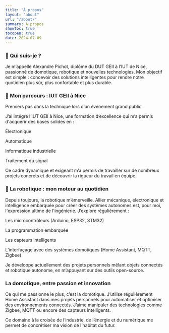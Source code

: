 ```yaml
---
title: "À propos"
layout: "about"
url: "/about/"
summary: À propos
showtoc: true
tocopen: true
date: 2024-07-09
---
```


### 👋 Qui suis-je ?

Je m’appelle Alexandre Pichot, diplômé du DUT GEII à l’IUT de Nice, passionné de domotique, robotique et nouvelles technologies. Mon objectif est simple : concevoir des solutions intelligentes pour rendre notre quotidien plus sûr, plus confortable et plus durable.

### 🏫 Mon parcours : IUT GEII à Nice

Premiers pas dans la technique lors d’un événement grand public.

J’ai intégré l’IUT GEII à Nice, une formation d’excellence qui m’a permis d'acquérir des bases solides en :

Électronique

Automatique

Informatique industrielle

Traitement du signal

Ce cadre dynamique et exigeant m’a permis de travailler sur de nombreux projets concrets et de découvrir la rigueur du travail en équipe.

### 🤖 La robotique : mon moteur au quotidien

Depuis toujours, la robotique m’émerveille. Allier mécanique, électronique et intelligence embarquée pour créer des systèmes autonomes est, pour moi, l'expression ultime de l'ingénierie. J’explore régulièrement :

Les microcontrôleurs (Arduino, ESP32, STM32)

La programmation embarquée

Les capteurs intelligents

L’interfaçage avec des systèmes domotiques (Home Assistant, MQTT, Zigbee)

Je développe actuellement des projets personnels mêlant objets connectés et robotique autonome, en m’appuyant sur des outils open-source.

### La domotique, entre passion et innovation

Ce qui me passionne le plus, c’est la domotique. J’utilise régulièrement Home Assistant dans mes projets personnels pour automatiser et optimiser des environnements connectés. J’aime manipuler des technologies comme Zigbee, MQTT ou encore des capteurs intelligents.

Ce domaine à la croisée de l’industrie, de l’énergie et du numérique me permet de concrétiser ma vision de l’habitat du futur.
